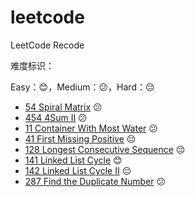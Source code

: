 # leetcode
LeetCode Recode

难度标识：

Easy：:blush:，Medium：:confused:，Hard：:pensive:

- [54 Spiral Matrix](./54.md) :confused:
- [454 4Sum II](./454.md) :confused:
- [11 Container With Most Water](./11.md) :confused:
- [41 First Missing Positive](./41.md) :pensive:
- [128 Longest Consecutive Sequence](./128.md) :pensive:
- [141 Linked List Cycle](./141.md) :blush:
- [142 Linked List Cycle II](./142.md) :pensive:
- [287 Find the Duplicate Number](./287.md) :confused:
